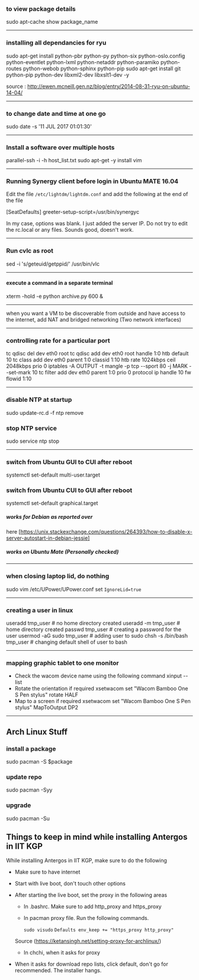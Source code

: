 ### to view package details
sudo apt-cache show package_name

--------------------------------------------------------------------------------

### installing all dependancies for ryu

sudo apt-get install python-pbr python-py python-six python-oslo.config python-eventlet python-lxml python-netaddr python-paramiko python-routes python-webob python-sphinx python-pip
sudo apt-get install git python-pip python-dev libxml2-dev libxslt1-dev -y


source : http://ewen.mcneill.gen.nz/blog/entry/2014-08-31-ryu-on-ubuntu-14-04/

--------------------------------------------------------------------------------

### to change date and time at one go

sudo date -s '11 JUL 2017 01:01:30'

--------------------------------------------------------------------------------

### Install a software over multiple hosts


parallel-ssh -i -h host_list.txt sudo apt-get -y install vim

--------------------------------------------------------------------------------

### Running Synergy client before login in Ubuntu MATE 16.04


Edit the file  `/etc/lightdm/lightdm.conf` and add the following at the end of the file


[SeatDefaults]
greeter-setup-script=/usr/bin/synergyc <OPTIONS> <SERVER HOSTNAME>


In my case, options was blank. I just added the server IP.
Do not try to edit the rc.local or any files. Sounds good, doesn't work.

--------------------------------------------------------------------------------

### Run cvlc as root


sed -i 's/geteuid/getppid/' /usr/bin/vlc

--------------------------------------------------------------------------------

#### execute a command in a separate terminal


xterm -hold -e python archive.py 600 &

--------------------------------------------------------------------------------

when you want a VM to be discoverable from outside and have access to the 
internet, add NAT and bridged networking (Two network interfaces)

--------------------------------------------------------------------------------

### controlling rate for a particular port
tc qdisc del dev eth0 root
tc qdisc add dev eth0 root handle 1:0 htb default 10
tc class add dev eth0 parent 1:0 classid 1:10 htb rate 1024kbps ceil 2048kbps prio 0
iptables -A OUTPUT -t mangle -p tcp --sport 80 -j MARK --set-mark 10
tc filter add dev eth0 parent 1:0 prio 0 protocol ip handle 10 fw flowid 1:10

--------------------------------------------------------------------------------

### disable NTP at startup

sudo update-rc.d -f ntp remove

### stop NTP service

sudo service ntp stop

--------------------------------------------------------------------------------

### switch from Ubuntu GUI to CUI after reboot
systemctl set-default multi-user.target

### switch from Ubuntu CUI to GUI after reboot
systemctl set-default graphical.target

##### works for Debian as reported over 
here [https://unix.stackexchange.com/questions/264393/how-to-disable-x-server-autostart-in-debian-jessie]
##### works on Ubuntu Mate (Personally checked)

--------------------------------------------------------------------------------

### when closing laptop lid, do nothing

sudo vim /etc/UPower/UPower.conf
set `IgnoreLid=true`

--------------------------------------------------------------------------------

### creating a user in linux

useradd tmp_user            # no home directory created
useradd -m tmp_user         # home directory created
passwd tmp_user             # creating a password for the user
usermod -aG sudo tmp_user   # adding user to sudo
chsh -s /bin/bash tmp_user  # changing default shell of user to bash

--------------------------------------------------------------------------------

### mapping graphic tablet to one monitor

* Check the wacom device name using the following command
	xinput --list
* Rotate the orientation if required
	xsetwacom set "Wacom Bamboo One S Pen stylus" rotate HALF
* Map to a screen if required
	xsetwacom set "Wacom Bamboo One S Pen stylus" MapToOutput DP2

--------------------------------------------------------------------------------

## Arch Linux Stuff

### install a package
sudo pacman -S $package

### update repo
sudo pacman -Syy

### upgrade
sudo pacman -Su

## Things to keep in mind while installing Antergos in IIT KGP

While installing Antergos in IIT KGP, make sure to do the following

* Make sure to have internet
* Start with live boot, don't touch other options
* After starting the live boot, set the proxy in the following areas
	* In .bashrc. Make sure to add http_proxy and https_proxy
	* In pacman proxy file. Run the following commands.
 
    	`sudo visudo`
    	`Defaults env_keep += "https_proxy http_proxy"`

    Source (https://ketansingh.net/setting-proxy-for-archlinux/) 
	* In chchi, when it asks for proxy
* When it asks for download repo lists, click default, don't go for recommended. The installer hangs.
